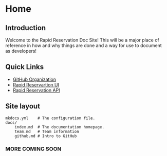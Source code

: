 # Home

## Introduction

Welcome to the Rapid Reservation Doc Site! This will be a major place of reference in how and why things are done and a way for use to document as developers!

## Quick Links

- [GitHub Organization](https://github.com/Rapid-Reservation)
- [Rapid Reservartion UI]()
- [Rapid Reservation API]()

## Site layout

    mkdocs.yml    # The configuration file.
    docs/
        index.md  # The documentation homepage.
        team.md   # Team information
        github.md # Intro to GitHub

### MORE COMING SOON
